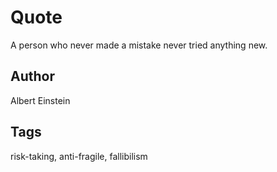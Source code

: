 # Quote

A person who never made a mistake never tried anything new.

## Author

Albert Einstein

## Tags

risk-taking, anti-fragile, fallibilism
